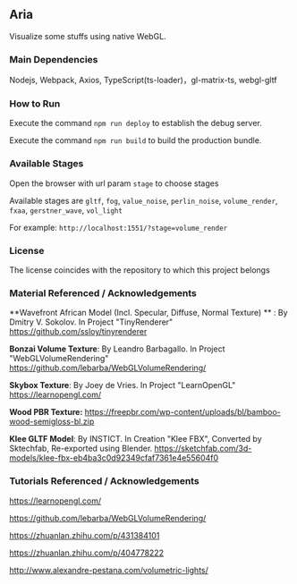 ## Aria

Visualize some stuffs using native WebGL.



### Main Dependencies

Nodejs, Webpack, Axios, TypeScript(ts-loader)，gl-matrix-ts, webgl-gltf



### How to Run

Execute the command `npm run deploy` to establish the debug server.

Execute the command `npm run build` to build the production bundle.



### Available Stages

Open the browser with url param `stage` to choose stages

Available stages are `gltf`, `fog`, `value_noise`, `perlin_noise`, `volume_render`, `fxaa`, `gerstner_wave`, `vol_light`

For example: `http://localhost:1551/?stage=volume_render`



### License

The license coincides with the repository to which this project belongs



### Material Referenced / Acknowledgements

**Wavefront African Model (Incl. Specular, Diffuse, Normal Texture) ** : By Dmitry V. Sokolov. In Project "TinyRenderer" https://github.com/ssloy/tinyrenderer

**Bonzai Volume Texture**: By Leandro Barbagallo. In Project "WebGLVolumeRendering" https://github.com/lebarba/WebGLVolumeRendering/

**Skybox Texture**: By Joey de Vries. In Project "LearnOpenGL" https://learnopengl.com/

**Wood PBR Texture:** https://freepbr.com/wp-content/uploads/bl/bamboo-wood-semigloss-bl.zip

**Klee GLTF Model**: By INSTICT. In Creation "Klee FBX", Converted by Sktechfab, Re-exported using Blender. https://sketchfab.com/3d-models/klee-fbx-eb4ba3c0d92349cfaf7361e4e55604f0



### Tutorials Referenced / Acknowledgements

https://learnopengl.com/

https://github.com/lebarba/WebGLVolumeRendering/

https://zhuanlan.zhihu.com/p/431384101

https://zhuanlan.zhihu.com/p/404778222

http://www.alexandre-pestana.com/volumetric-lights/
